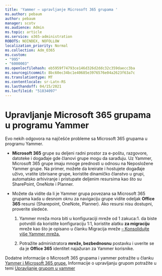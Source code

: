 ```yaml
---
title: 'Yammer – upravljanje Microsoft 365 grupama '
ms.author: pebaum
author: pebaum
manager: scotv
ms.audience: Admin
ms.topic: article
ms.service: o365-administration
ROBOTS: NOINDEX, NOFOLLOW
localization_priority: Normal
ms.collection: Adm_O365
ms.custom:
- "995"
- "6000003"
ms.openlocfilehash: eb5959f74793ce146d326d2ddc32c359daecc3ba
ms.sourcegitcommit: 8bc60ec34bc1e40685e3976576e04a2623f63a7c
ms.translationtype: MT
ms.contentlocale: sr-Latn-RS
ms.lasthandoff: 04/15/2021
ms.locfileid: "51834097"
---
```

# <a name="manage-microsoft-365-groups-in-yammer"></a>Upravljanje Microsoft 365 grupama u programu Yammer

Evo nekih odgovora na najčešće probleme sa Microsoft 365 grupama u programu Yammer.

* **Microsoft 365** grupe su deljeni radni prostor za e-poštu, razgovore, datoteke i događaje gde članovi grupe mogu da sarađuju. Uz Yammer, Microsoft 365 grupe imaju mnoge prednosti u odnosu na Neposložene Yammer grupe. Na primer, možete da kreirate i hostujete događaje uživo, vratite izbrisane grupe, koristite dinamičko članstvo u grupi, automatsko arhiviranje i pristupate deljenim resursima kao što su SharePoint, OneNote i Planner.

* Možete da vidite da li je Yammer grupa povezana sa Microsoft 365 grupama kada u desnom oknu za navigaciju grupe vidite odeljak **Office 365** resursi (Sharepoint, OneNote, Planner). Ako resursi nisu dostupni, proverite sledeće.

  1. Yammer mreža mora biti u konfiguraciji mreže od 1 zakuca:1. da biste potvrdili da koristite konfiguraciju 1:1, koristite alatku **za migraciju** mreže kao što je opisano u članku Migracija mreže [– Konsolidujte više Yammer mreža.](https://docs.microsoft.com/yammer/configure-your-yammer-network/consolidate-multiple-yammer-networks)

  2. Potražite administratora **mreže, bezbednosnu** postavku i uverite se da je **Office 365** identitet najažuran za Yammer korisnike.

Dodatne informacije o Microsoft 365 grupama i yammer potražite u članku [Yammer i Microsoft 365 grupe.](https://docs.microsoft.com/yammer/manage-yammer-groups/yammer-and-office-365-groups) Informacije o upravljanju grupom potražite u temi [Upravljanje grupom u yammer](https://support.office.com/article/Manage-a-group-in-Yammer-6e05c6d6-5548-4c88-89cd-e6757a514ef2)
